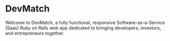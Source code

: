 # DevMatch

Welcome to DevMatch, a fully functional, responsive Software-as-a-Service (Saas) Ruby on Rails web app dedicated to bringing developers, investors, and entrepreneurs together.

